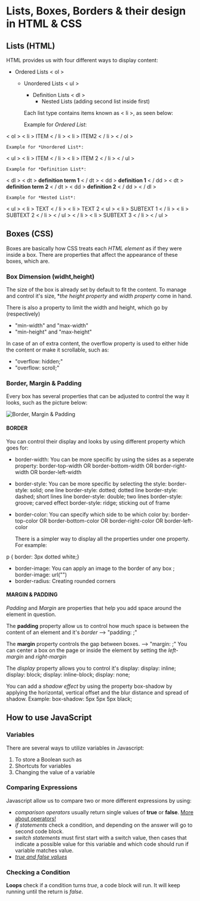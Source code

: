 # Lists, Boxes, Borders & their design in HTML & CSS

## Lists (HTML)

HTML provides us with four different ways to display content:

- Ordered Lists < ol >
  - Unordered Lists < ul >
    - Definition Lists < dl >
      - Nested Lists (adding second list inside first)

    Each list type contains items known as < li >, as seen below:

    Example for *Ordered List*:

< ol >
 < li > ITEM < / li >
 < li > ITEM2  < / li >
< / ol >

    Example for *Unordered List*:

< ul >
 < li > ITEM < / li >
 < li > ITEM 2 < / li >
< / ul >

    Example for *Definition List*:

< dl >
 < dt > **definition term 1** < / dt >
  < dd > **definition 1** < / dd >
 < dt > **definition term 2** < / dt >
  < dd > **definition 2** < / dd >
< / dl >

    Example for *Nested List*:

< ul >
 < li > TEXT < / li >
 < li > TEXT 2
   < ul >
      < li > SUBTEXT 1 < / li >
      < li > SUBTEXT 2 < / li >
< / ul >
 < / li >
 < li > SUBTEXT 3 < / li >
 < / ul >

## Boxes (CSS)

Boxes are basically how CSS treats each *HTML element* as if they were inside a box. There are properties that affect the appearance of these boxes, which are.

### Box Dimension (widht,height)

The size of the box is already set by default to fit the content. To manage and control it's size, **the height property* and *width property* come in hand.

There is also a property to limit the width and height, which go by (respectively)

- "min-width" and "max-width"
- "min-height" and "max-height"

In case of an of extra content, the overflow property is used to either hide the content or make it scrollable, such as:

- "overflow: hidden;"
- "overflow: scroll;"

### Border, Margin & Padding

Every box has several properties that can be adjusted to control the way it looks, such as the picture below:

![Border, Margin & Padding ](https://sabe.io/classes/css/css-box-model-padding-border-margin/css-box-model.png)

#### BORDER

You can control their display and looks by using different property which goes for:

- border-width: You can be more specific by using the sides as a seperate property:
   border-top-width OR border-bottom-width OR border-right-width OR border-left-width
- border-style: You can be more specific by selecting the style:
   border-style: solid; one line
   border-style: dotted; dotted line
   border-style: dashed; short lines line
   border-style: double; two lines
   border-style: groove; carved effect
   border-style: ridge; sticking out of frame
- border-color: You can specify which side to be which color by:
   border-top-color OR border-bottom-color OR border-right-color OR border-left-color

   There is a simpler way to display all the properties under one property. For example:

p {
    border: 3px dotted white;}

- border-image: You can apply an image to the border of any box ; border-image: url("")
- border-radius: Creating rounded corners

#### MARGIN & PADDING

*Padding* and *Margin* are properties that help you add space around the element in question.

The **padding** property allow us to control how much space is between the content of an element and it's *border* --> "padding: ;"

The **margin** property controls the gap between boxes. --> "margin: ;" You can center a box on the page or inside the element by setting the *left-margin* and *right-margin*

The *display* property allows you to control it's display:
   display: inline;
   display: block;
   display: inline-block;
   display: none;

   You can add a *shadow effect* by using the property box-shadow by applying the horizontal, vertical offset and the blur distance and spread of shadow. Example: box-shadow: 5px 5px 5px black;

## How to use JavaScript

### Variables

There are several ways to utilize variables in Javascript:

1. To store a Boolean such as
2. Shortcuts for variables
3. Changing the value of a variable

### Comparing Expressions

Javascript allow us to compare two or more different expressions by using:

- *comparison operators* usually return single values of **true** or **false**. [More about operators!](https://ayahariri.github.io/201readingnote/class02)
- *if statements* check a condition, and depending on the answer will go to second code block.
- *switch statements* must first start with a switch value, then cases that indicate a possible value for this variable and which code should run if variable matches value.
- [*true and false values*](https://www.sitepoint.com/javascript-truthy-falsy/)

### Checking a Condition

**Loops** check if a condition turns *true*, a code block will run. It will keep running until the return is *false*.
